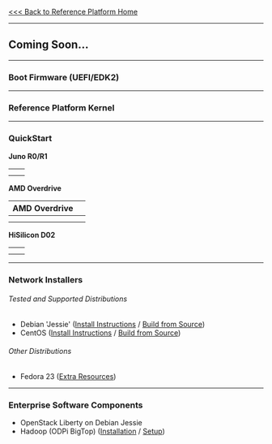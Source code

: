 [<<< Back to Reference Platform Home](https://github.com/96boards/documentation/wiki/Reference-Platform-Home)

***

## Coming Soon...

***

### Boot Firmware (UEFI/EDK2)

***

### Reference Platform Kernel


***

### QuickStart

**Juno R0/R1**

|                        |                           |
|:----------------------:|:-------------------------:|
|                        |                           |
|                        |                           |


**AMD Overdrive**

|         AMD Overdrive               |                           |
|:----------------------:|:-------------------------:|
|                        |                           |
|                        |                           |

**HiSilicon D02**

|                        |                           |
|:----------------------:|:-------------------------:|
|                        |                           |
|                        |                           |

***

### Network Installers

###### Tested and Supported Distributions

- Debian 'Jessie' ([Install Instructions]() / [Build from Source]())
- CentOS ([Install Instructions]() / [Build from Source]())

###### Other Distributions

- Fedora 23 ([Extra Resources]())

***


### Enterprise Software Components

- OpenStack Liberty on Debian Jessie
- Hadoop (ODPi BigTop) ([Installation]() / [Setup]())